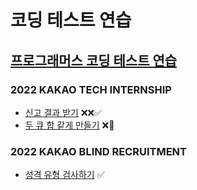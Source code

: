 # 코딩 테스트 연습

## [프로그래머스 코딩 테스트 연습](https://school.programmers.co.kr/learn/challenges?order=recent&page=1)

### 2022 KAKAO TECH INTERNSHIP
  - [신고 결과 받기](https://school.programmers.co.kr/learn/courses/30/lessons/92334) ❌❌✅
  - [두 큐 합 같게 만들기](https://school.programmers.co.kr/learn/courses/30/lessons/118667) ❌🚧

### 2022 KAKAO BLIND RECRUITMENT
  - [성격 유형 검사하기](https://school.programmers.co.kr/learn/courses/30/lessons/118666) ✅
